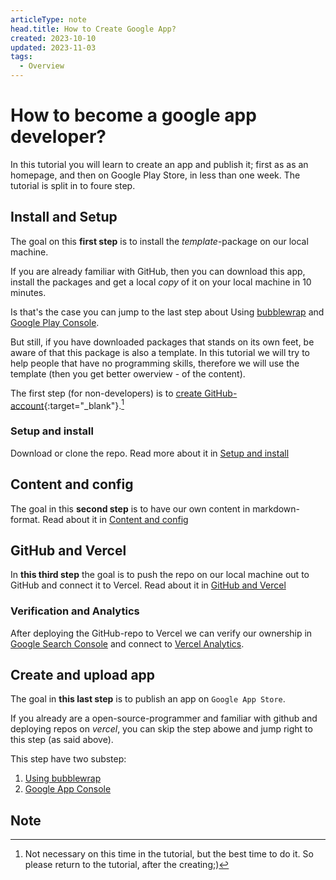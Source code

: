 ```yaml
---
articleType: note
head.title: How to Create Google App?
created: 2023-10-10
updated: 2023-11-03
tags:
  - Overview
---
```


# How to become a google app developer?
In this tutorial you will learn to create an app and publish it; first as as an homepage, and then on Google Play Store, in less than one week. The tutorial is split in to foure step.

## Install and Setup
The goal on this **first step** is to install the _template_-package on our local machine.

If you are already familiar with GitHub, then you can download this app, install the packages and get a local _copy_ of it on your local machine in 10 minutes.

Is that's the case you can jump to the last step about Using [bubblewrap](/article/create-and-upload/create-app/bubblewrap) and [Google Play Console](/article/create-and-upload/upload-app/play-console).

But still, if you have downloaded packages that stands on its own feet, be aware of that this package is also a template. In this tutorial we will try to help people that have no programming skills, therefore we will use the template (then you get better owerview - of the content).

The first step (for non-developers) is to [create GitHub-account](https://github.com/join){:target="_blank"}.[^1]

### Setup and install
Download or clone the repo. Read more about it in [Setup and install](/article/setup-and-deploy/setup/setup-and-install)

## Content and config
The goal in this **second step** is to have our own content in markdown-format. Read about it in [Content and config](/article/setup-and-deploy/content/content-and-config)

## GitHub and Vercel
In **this third step** the goal is to push the repo on our local machine out to GitHub and connect it to Vercel. Read about it in [GitHub and Vercel](/article/setup-and-deploy/deploy/github-and-vercel)

### Verification and Analytics
After deploying the GitHub-repo to Vercel we can verify our ownership in [Google Search Console](/article/setup-and-deploy/deploy/verification-and-analytics#google-search-console) and connect to [Vercel Analytics](/article/setup-and-deploy/deploy/verification-and-analytics#vercel-analytics).

## Create and upload app
The goal in **this last step** is to publish an app on `Google App Store`.

If you already are a open-source-programmer and familiar with github and deploying repos on _vercel_, you can skip the step abowe and jump right to this step (as said above).

This step have two substep:
1. [Using bubblewrap](/article/create-and-upload/create-app/bubblewrap)
2. [Google App Console](/article/create-and-upload/upload-app/play-console)

## Note
[^1]: Not necessary on this time in the tutorial, but the best time to do it. So please return to the tutorial, after the creating;)

<!-- 
Made by laywer Kyrie Eleison 2023.
-->